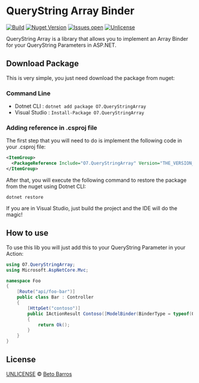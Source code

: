 # QueryString Array Binder

[![Build](https://travis-ci.org/BetoBarros07/query_string_array.svg)](https://travis-ci.org/BetoBarros07/query_string_array)
[![Nuget Version](http://img.shields.io/nuget/v/O7.QueryStringArray.svg)](http://www.nuget.org/packages/O7.QueryStringArray)
[![Issues open](https://img.shields.io/github/issues/betobarros07/query_string_array.svg)](https://github.com/BetoBarros07/query_string_array/issues)
[![Unlicense](https://img.shields.io/badge/license-unlicense-orange.svg)](LICENSE)

QueryString Array is a library that allows you to implement an Array Binder for your QueryString Parameters in ASP.NET.

## Download Package

This is very simple, you just need download the package from nuget:

###  Command Line

* Dotnet CLI    : `dotnet add package O7.QueryStringArray`
* Visual Studio : `Install-Package O7.QueryStringArray`

### Adding reference in .csproj file

The first step that you will need to do is implement the following code in your .csproj file:

```xml
<ItemGroup>
  <PackageReference Include="O7.QueryStringArray" Version="THE_VERSION_HERE" />
</ItemGroup>
```

After that, you will execute the following command to restore the package from the nuget using Dotnet CLI:

`dotnet restore`

If you are in Visual Studio, just build the project and the IDE will do the magic!

## How to use

To use this lib you will just add this to your QueryString Parameter in your Action:

```c#
using O7.QueryStringArray;
using Microsoft.AspNetCore.Mvc;

namespace Foo
{
    [Route("api/foo-bar")]
    public class Bar : Controller
    {
        [HttpGet("contoso")]
        public IActionResult Contoso([ModelBinder(BinderType = typeof(QueryStringArrayBinder))] int[] pages)
        {
            return Ok();
        }
    }
}
```

## License

[UNLICENSE](LICENSE) © [Beto Barros](https://github.com/betobarros07)